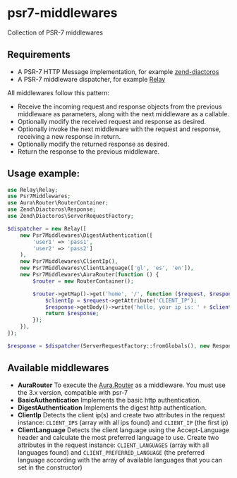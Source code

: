 # psr7-middlewares

Collection of PSR-7 middlewares

## Requirements

* A PSR-7 HTTP Message implementation, for example [zend-diactoros](https://github.com/zendframework/zend-diactoros)
* A PSR-7 middleware dispatcher, for example [Relay](https://github.com/relayphp/Relay.Relay)

All middlewares follow this pattern:

* Receive the incoming request and response objects from the previous middleware as parameters, along with the next middleware as a callable.
* Optionally modify the received request and response as desired.
* Optionally invoke the next middleware with the request and response, receiving a new response in return.
* Optionally modify the returned response as desired.
* Return the response to the previous middleware.


## Usage example:

```php
use Relay\Relay;
use Psr7Middlewares;
use Aura\Router\RouterContainer;
use Zend\Diactoros\Response;
use Zend\Diactoros\ServerRequestFactory;

$dispatcher = new Relay([
    new Psr7Middlewares\DigestAuthentication([
    	'user1' => 'pass1',
    	'user2' => 'pass2']
    ),
    new Psr7Middlewares\ClientIp(),
    new Psr7Middlewares\ClientLanguage(['gl', 'es', 'en']),
    new Psr7Middlewares\AuraRouter(function () {
    	$router = new RouterContainer();

    	$router->getMap()->get('home', '/', function ($request, $response) {
    		$clientIp = $request->getAttribute('CLIENT_IP');
    		$response->getBody()->write('hello, your ip is: ' + $clientIp);
            return $response;
    	});
    }),
]);

$response = $dispatcher(ServerRequestFactory::fromGlobals(), new Response());
```

## Available middlewares

* **AuraRouter** To execute the [Aura.Router](https://github.com/auraphp/Aura.Router) as a middleware. You must use the 3.x version, compatible with psr-7
* **BasicAuthentication** Implements the basic http authentication.
* **DigestAuthentication** Implements the digest http authentication.
* **ClientIp** Detects the client ip(s) and create two attributes in the request instance: `CLIENT_IPS` (array with all ips found) and `CLIENT_IP` (the first ip)
* **ClientLanguage** Detects the client language using the Accept-Language header and calculate the most preferred language to use. Create two attributes in the request instance: `CLIENT_LANGUAGES` (array with all languages found) and `CLIENT_PREFERRED_LANGUAGE` (the preferred language according with the array of available languages that you can set in the constructor)
